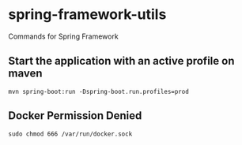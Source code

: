 # spring-framework-utils
Commands for Spring Framework

## Start the application with an active profile on maven 
`
mvn spring-boot:run -Dspring-boot.run.profiles=prod
`


## Docker Permission Denied
`
sudo chmod 666 /var/run/docker.sock
`
